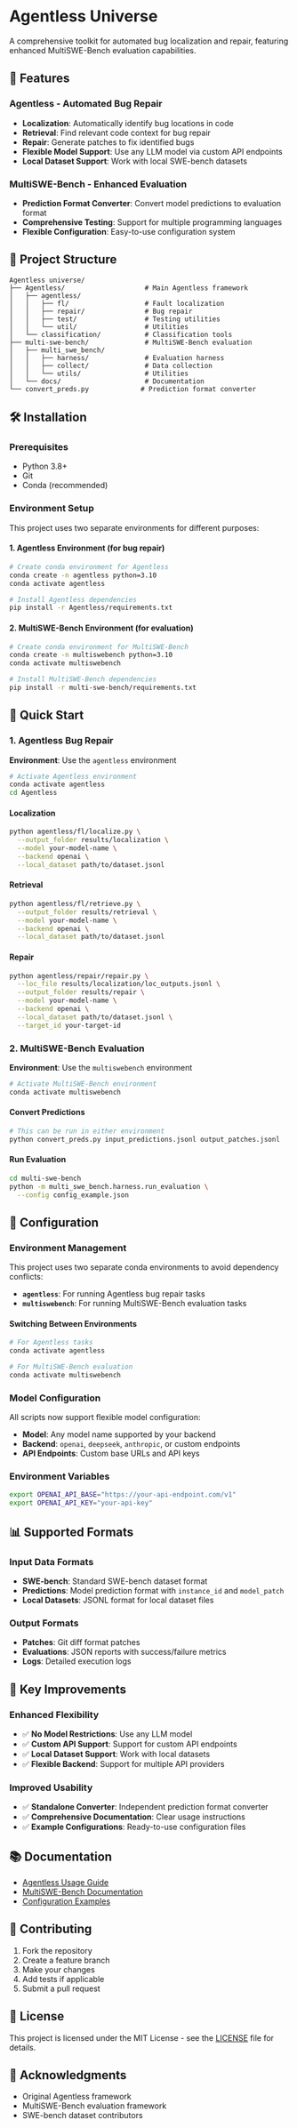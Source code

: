 # Agentless Universe

A comprehensive toolkit for automated bug localization and repair, featuring enhanced MultiSWE-Bench evaluation capabilities.

## 🚀 Features

### Agentless - Automated Bug Repair
- **Localization**: Automatically identify bug locations in code
- **Retrieval**: Find relevant code context for bug repair
- **Repair**: Generate patches to fix identified bugs
- **Flexible Model Support**: Use any LLM model via custom API endpoints
- **Local Dataset Support**: Work with local SWE-bench datasets

### MultiSWE-Bench - Enhanced Evaluation
- **Prediction Format Converter**: Convert model predictions to evaluation format
- **Comprehensive Testing**: Support for multiple programming languages
- **Flexible Configuration**: Easy-to-use configuration system

## 📁 Project Structure

```
Agentless universe/
├── Agentless/                    # Main Agentless framework
│   ├── agentless/
│   │   ├── fl/                   # Fault localization
│   │   ├── repair/               # Bug repair
│   │   ├── test/                 # Testing utilities
│   │   └── util/                 # Utilities
│   └── classification/           # Classification tools
├── multi-swe-bench/              # MultiSWE-Bench evaluation
│   ├── multi_swe_bench/
│   │   ├── harness/              # Evaluation harness
│   │   ├── collect/              # Data collection
│   │   └── utils/                # Utilities
│   └── docs/                     # Documentation
└── convert_preds.py             # Prediction format converter
```

## 🛠️ Installation

### Prerequisites
- Python 3.8+
- Git
- Conda (recommended)

### Environment Setup

This project uses two separate environments for different purposes:

#### 1. Agentless Environment (for bug repair)
```bash
# Create conda environment for Agentless
conda create -n agentless python=3.10
conda activate agentless

# Install Agentless dependencies
pip install -r Agentless/requirements.txt
```

#### 2. MultiSWE-Bench Environment (for evaluation)
```bash
# Create conda environment for MultiSWE-Bench
conda create -n multiswebench python=3.10
conda activate multiswebench

# Install MultiSWE-Bench dependencies
pip install -r multi-swe-bench/requirements.txt
```

## 🎯 Quick Start

### 1. Agentless Bug Repair

**Environment**: Use the `agentless` environment

```bash
# Activate Agentless environment
conda activate agentless
cd Agentless
```

#### Localization
```bash
python agentless/fl/localize.py \
  --output_folder results/localization \
  --model your-model-name \
  --backend openai \
  --local_dataset path/to/dataset.jsonl
```

#### Retrieval
```bash
python agentless/fl/retrieve.py \
  --output_folder results/retrieval \
  --model your-model-name \
  --backend openai \
  --local_dataset path/to/dataset.jsonl
```

#### Repair
```bash
python agentless/repair/repair.py \
  --loc_file results/localization/loc_outputs.jsonl \
  --output_folder results/repair \
  --model your-model-name \
  --backend openai \
  --local_dataset path/to/dataset.jsonl \
  --target_id your-target-id
```

### 2. MultiSWE-Bench Evaluation

**Environment**: Use the `multiswebench` environment

```bash
# Activate MultiSWE-Bench environment
conda activate multiswebench
```

#### Convert Predictions
```bash
# This can be run in either environment
python convert_preds.py input_predictions.jsonl output_patches.jsonl
```

#### Run Evaluation
```bash
cd multi-swe-bench
python -m multi_swe_bench.harness.run_evaluation \
  --config config_example.json
```

## 🔧 Configuration

### Environment Management

This project uses two separate conda environments to avoid dependency conflicts:

- **`agentless`**: For running Agentless bug repair tasks
- **`multiswebench`**: For running MultiSWE-Bench evaluation tasks

#### Switching Between Environments
```bash
# For Agentless tasks
conda activate agentless

# For MultiSWE-Bench evaluation
conda activate multiswebench
```

### Model Configuration
All scripts now support flexible model configuration:

- **Model**: Any model name supported by your backend
- **Backend**: `openai`, `deepseek`, `anthropic`, or custom endpoints
- **API Endpoints**: Custom base URLs and API keys

### Environment Variables
```bash
export OPENAI_API_BASE="https://your-api-endpoint.com/v1"
export OPENAI_API_KEY="your-api-key"
```

## 📊 Supported Formats

### Input Data Formats
- **SWE-bench**: Standard SWE-bench dataset format
- **Predictions**: Model prediction format with `instance_id` and `model_patch`
- **Local Datasets**: JSONL format for local dataset files

### Output Formats
- **Patches**: Git diff format patches
- **Evaluations**: JSON reports with success/failure metrics
- **Logs**: Detailed execution logs

## 🌟 Key Improvements

### Enhanced Flexibility
- ✅ **No Model Restrictions**: Use any LLM model
- ✅ **Custom API Support**: Support for custom API endpoints
- ✅ **Local Dataset Support**: Work with local datasets
- ✅ **Flexible Backend**: Support for multiple API providers

### Improved Usability
- ✅ **Standalone Converter**: Independent prediction format converter
- ✅ **Comprehensive Documentation**: Clear usage instructions
- ✅ **Example Configurations**: Ready-to-use configuration files

## 📚 Documentation

- [Agentless Usage Guide](Agentless/README.md)
- [MultiSWE-Bench Documentation](multi-swe-bench/README.md)
- [Configuration Examples](multi-swe-bench/config_example.json)

## 🤝 Contributing

1. Fork the repository
2. Create a feature branch
3. Make your changes
4. Add tests if applicable
5. Submit a pull request

## 📄 License

This project is licensed under the MIT License - see the [LICENSE](LICENSE) file for details.

## 🙏 Acknowledgments

- Original Agentless framework
- MultiSWE-Bench evaluation framework
- SWE-bench dataset contributors
